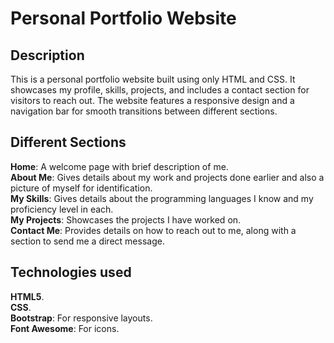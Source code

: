 # Personal Portfolio Website  
## Description
This is a personal portfolio website built using only HTML and CSS. It showcases my profile, skills, projects, and includes a contact section for visitors to reach out. The website features a responsive design and a navigation bar for smooth transitions between different sections.

## Different Sections
**Home**: A welcome page with brief description of me.   
**About Me**: Gives details about my work and projects done earlier and also a picture of myself for identification.   
**My Skills**: Gives details about the programming languages I know and my proficiency level in each.  
**My Projects**: Showcases the projects I have worked on.    
**Contact Me**: Provides details on how to reach out to me, along with a section to send me a direct message.    

## Technologies used
**HTML5**.    
**CSS**.    
**Bootstrap**: For responsive layouts.    
**Font Awesome**: For icons.      
